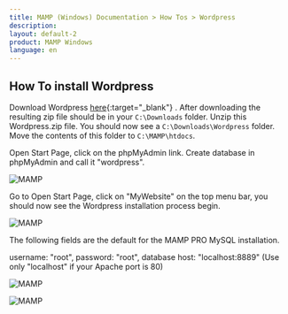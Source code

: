 ```yaml
---
title: MAMP (Windows) Documentation > How Tos > Wordpress
description: 
layout: default-2
product: MAMP Windows
language: en
---
```


## How To install Wordpress

Download Wordpress [here](https://wordpress.org){:target="_blank"} . After downloading the resulting zip file should be in your `C:\Downloads` folder. Unzip this Wordpress.zip file. You should now see a `C:\Downloads\Wordpress` folder. Move the contents of this folder  to `C:\MAMP\htdocs`.

Open Start Page, click on the phpMyAdmin link. Create database in phpMyAdmin and call it "wordpress".

![MAMP](/en/MAMP-Windows/How-Tos/Wordpress/MAMP.png)

Go to Open Start Page, click on  "MyWebsite" on the top menu bar, you should now see the Wordpress installation process begin.

![MAMP](/en/MAMP-Windows/How-Tos/Wordpress/MAMP.png)

The following fields are the default for the MAMP PRO MySQL installation.

username: "root", password: "root", database host: "localhost:8889" (Use only "localhost" if your Apache port is 80)

![MAMP](/en/MAMP-Windows/How-Tos/Wordpress/MAMP.png)

![MAMP](/en/MAMP-Windows/How-Tos/Wordpress/MAMP.png)










